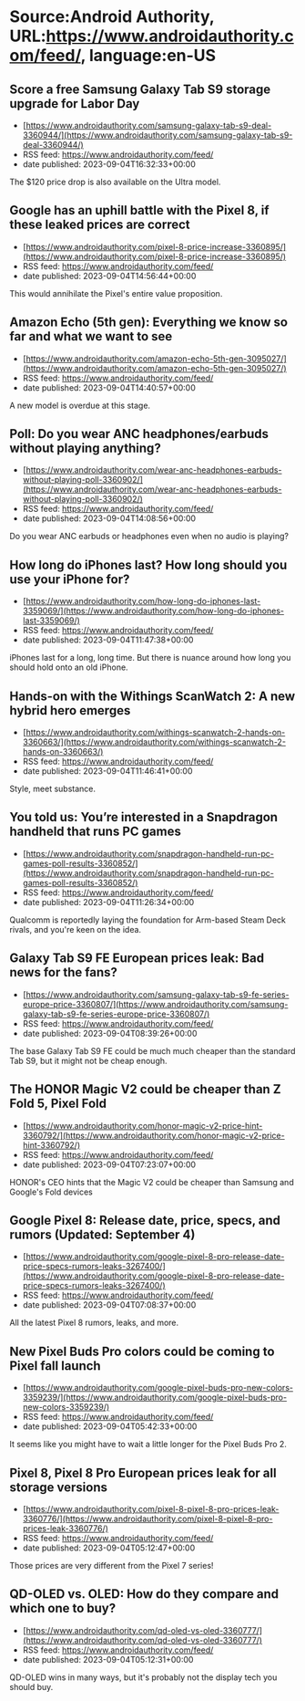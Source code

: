 # Source:Android Authority, URL:https://www.androidauthority.com/feed/, language:en-US

## Score a free Samsung Galaxy Tab S9 storage upgrade for Labor Day
 - [https://www.androidauthority.com/samsung-galaxy-tab-s9-deal-3360944/](https://www.androidauthority.com/samsung-galaxy-tab-s9-deal-3360944/)
 - RSS feed: https://www.androidauthority.com/feed/
 - date published: 2023-09-04T16:32:33+00:00

The $120 price drop is also available on the Ultra model.

## Google has an uphill battle with the Pixel 8, if these leaked prices are correct
 - [https://www.androidauthority.com/pixel-8-price-increase-3360895/](https://www.androidauthority.com/pixel-8-price-increase-3360895/)
 - RSS feed: https://www.androidauthority.com/feed/
 - date published: 2023-09-04T14:56:44+00:00

This would annihilate the Pixel's entire value proposition.

## Amazon Echo (5th gen): Everything we know so far and what we want to see
 - [https://www.androidauthority.com/amazon-echo-5th-gen-3095027/](https://www.androidauthority.com/amazon-echo-5th-gen-3095027/)
 - RSS feed: https://www.androidauthority.com/feed/
 - date published: 2023-09-04T14:40:57+00:00

A new model is overdue at this stage.

## Poll: Do you wear ANC headphones/earbuds without playing anything?
 - [https://www.androidauthority.com/wear-anc-headphones-earbuds-without-playing-poll-3360902/](https://www.androidauthority.com/wear-anc-headphones-earbuds-without-playing-poll-3360902/)
 - RSS feed: https://www.androidauthority.com/feed/
 - date published: 2023-09-04T14:08:56+00:00

Do you wear ANC earbuds or headphones even when no audio is playing?

## How long do iPhones last? How long should you use your iPhone for?
 - [https://www.androidauthority.com/how-long-do-iphones-last-3359069/](https://www.androidauthority.com/how-long-do-iphones-last-3359069/)
 - RSS feed: https://www.androidauthority.com/feed/
 - date published: 2023-09-04T11:47:38+00:00

iPhones last for a long, long time. But there is nuance around how long you should hold onto an old iPhone.

## Hands-on with the Withings ScanWatch 2: A new hybrid hero emerges
 - [https://www.androidauthority.com/withings-scanwatch-2-hands-on-3360663/](https://www.androidauthority.com/withings-scanwatch-2-hands-on-3360663/)
 - RSS feed: https://www.androidauthority.com/feed/
 - date published: 2023-09-04T11:46:41+00:00

Style, meet substance.

## You told us: You’re interested in a Snapdragon handheld that runs PC games
 - [https://www.androidauthority.com/snapdragon-handheld-run-pc-games-poll-results-3360852/](https://www.androidauthority.com/snapdragon-handheld-run-pc-games-poll-results-3360852/)
 - RSS feed: https://www.androidauthority.com/feed/
 - date published: 2023-09-04T11:26:34+00:00

Qualcomm is reportedly laying the foundation for Arm-based Steam Deck rivals, and you're keen on the idea.

## Galaxy Tab S9 FE European prices leak: Bad news for the fans?
 - [https://www.androidauthority.com/samsung-galaxy-tab-s9-fe-series-europe-price-3360807/](https://www.androidauthority.com/samsung-galaxy-tab-s9-fe-series-europe-price-3360807/)
 - RSS feed: https://www.androidauthority.com/feed/
 - date published: 2023-09-04T08:39:26+00:00

The base Galaxy Tab S9 FE could be much much cheaper than the standard Tab S9, but it might not be cheap enough.

## The HONOR Magic V2 could be cheaper than Z Fold 5, Pixel Fold
 - [https://www.androidauthority.com/honor-magic-v2-price-hint-3360792/](https://www.androidauthority.com/honor-magic-v2-price-hint-3360792/)
 - RSS feed: https://www.androidauthority.com/feed/
 - date published: 2023-09-04T07:23:07+00:00

HONOR's CEO hints that the Magic V2 could be cheaper than Samsung and Google's Fold devices

## Google Pixel 8: Release date, price, specs, and rumors (Updated: September 4)
 - [https://www.androidauthority.com/google-pixel-8-pro-release-date-price-specs-rumors-leaks-3267400/](https://www.androidauthority.com/google-pixel-8-pro-release-date-price-specs-rumors-leaks-3267400/)
 - RSS feed: https://www.androidauthority.com/feed/
 - date published: 2023-09-04T07:08:37+00:00

All the latest Pixel 8 rumors, leaks, and more.

## New Pixel Buds Pro colors could be coming to Pixel fall launch
 - [https://www.androidauthority.com/google-pixel-buds-pro-new-colors-3359239/](https://www.androidauthority.com/google-pixel-buds-pro-new-colors-3359239/)
 - RSS feed: https://www.androidauthority.com/feed/
 - date published: 2023-09-04T05:42:33+00:00

It seems like you might have to wait a little longer for the Pixel Buds Pro 2.

## Pixel 8, Pixel 8 Pro European prices leak for all storage versions
 - [https://www.androidauthority.com/pixel-8-pixel-8-pro-prices-leak-3360776/](https://www.androidauthority.com/pixel-8-pixel-8-pro-prices-leak-3360776/)
 - RSS feed: https://www.androidauthority.com/feed/
 - date published: 2023-09-04T05:12:47+00:00

Those prices are very different from the Pixel 7 series!

## QD-OLED vs. OLED: How do they compare and which one to buy?
 - [https://www.androidauthority.com/qd-oled-vs-oled-3360777/](https://www.androidauthority.com/qd-oled-vs-oled-3360777/)
 - RSS feed: https://www.androidauthority.com/feed/
 - date published: 2023-09-04T05:12:31+00:00

QD-OLED wins in many ways, but it's probably not the display tech you should buy.

